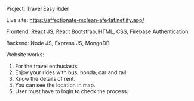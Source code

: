 Project: Travel Easy Rider

Live site: https://affectionate-mclean-afe4af.netlify.app/

Frontend: React JS, React Bootstrap, HTML, CSS, Firebase Authentication

Backend: Node JS, Express JS, MongoDB

Website works:

1. For the travel enthusiasts.
2. Enjoy your rides with bus, honda, car and rail.
3. Know the details of rent.
4. You can see the location in map.
5. User must have to login to check the process.
